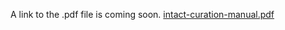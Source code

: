 A link to the .pdf file is coming soon.
[intact-curation-manual.pdf](https://raw.githubusercontent.com/intact-portal/intact-portal-assets/gh-pages/intact-curation-manual.pdf)
